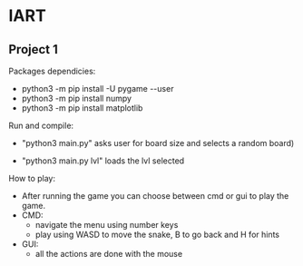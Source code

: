 # IART

## Project 1

Packages dependicies:
- python3 -m pip install -U pygame --user
- python3 -m pip install numpy
- python3 -m pip install matplotlib

Run and compile:
- "python3 main.py" asks user for board size and selects a random board)


- "python3 main.py lvl" loads the lvl selected

How to play:
- After running the game you can choose between cmd or gui to play the game.
- CMD:
  - navigate the menu using number keys
  - play using WASD to move the snake, B to go back and H for hints
- GUI:
  - all the actions are done with the mouse